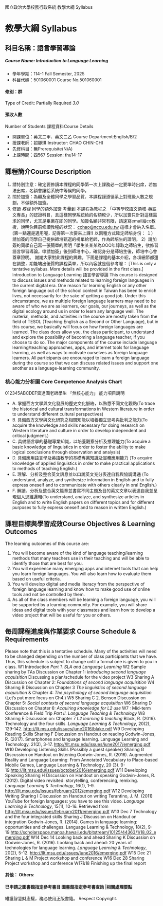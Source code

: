 國立政治大學校務行政系統 教學大綱 Syllabus
# 教學大綱 Syllabus
##  科目名稱：語言學習導論
#####  Course Name: Introduction to Language Learning
  * 學年學期：114-1 Fall Semester, 2025 
  * 科目代碼：501060001 Course No.501060001
#### 修別：群
Type of Credit: Partially Required 
_3.0_
#### 預收人數
Number of Students
課程資料Course Details
  * 開課單位：英文二甲、英文二乙 Course Department:English/B/2 
  * 授課老師：招靜琪 Instructor: CHAO CHIN-CHI 
  * 先修科目：無Prerequisite(N/A)
  * 上課時間：四567 Session: thu14-17
##  課程簡介Course Description
1. 請特別注意：確定要修讀本課程的同學第一次上課務必一定要準時出席，若無法出席，名額會讓給系統中等候的同學。
2. 關於加簽：為顧及全體同學之學習品質，本課程謹遵循系上對班級人數之規劃，不做額外加簽。
3. 修讀 _教程_ 同學的額外加簽
考量到 本課程為教程之 「中等學校語文領域-英語文專長」的認證科目，且這樣同學系統給的名額較少，所以加簽只針對這樣需求的同學，尤其是畢業在即的同學。加簽名額非常有限，請速寫email給cc教授，說明你目前修讀教程的狀況： cchao@nccu.edu.tw 這樣才會納入名單。(第一點還是適用喔，記得第一次要來上課!)
以兩種方式確定師培身份：
１）請加簽的同學自己提供師培甄選的榜單給老師，作為師培生的證明。
2）請加簽的同學自己寫一張簡單的證明「學生某某某為OOO年錄取之師培生，欲修習語言學習導論，申請加簽」後到師培中心，確認身分是師培生後，師培中心會蓋章證明。
謝謝大家對此課程的興趣。下面是課程的基本介紹，各項細節都還在調整，期能端出優質的課程菜單，所以內容就是個參考喔：
[This is only a tentative syllabus. More details will be provided in the first class.]
Introduction to Language Learning 語言學習導論 
This course is designed to discuss issues and methods related to learning foreign languages in the current digital era. One reason for learning English or any other foreign language out of the school context in Taiwan has been to enrich lives, not necessarily for the sake of getting a good job. Under this circumstance, we as multiple foreign language learners may need to be aware of who we are as learners, our goals, our journeys, as well as the digital ecology around us in order to learn any language well. The material, methods, and activities in the course are mostly taken from the field of TESOL (Teaching English as a Second or Other Language), but in this course, we basically will focus on how foreign languages are learned. The class does allow you, the class participant, to understand and explore the possibility of becoming a language teacher, if you choose to do so. The major components of the course include language learning/teaching approaches, apps, and internet tools for language learning, as well as ways to motivate ourselves as foreign language learners. All participants are encouraged to learn a foreign language during the course so that we can discuss related issues and support one another as a language-learning community.
###  核心能力分析圖 Core Competence Analysis Chart
012345ABCDEF雷達圖老師學生
「無核心能力」 
能力項目說明
  * A. 掌握西方文學與文化發展的歷史文化脈絡，以熟悉不同文化觀點(To trace the historical and cultural transformations in Western literature in order to understand different cultural perspectives)
  * B. 具備西方文學與文化研究之相關知能以培養獨立思考與批判之能力(To acquire the knowledge and skills necessary for doing research on Western literature and culture in order to develop independent and critical judgment.)
  * C. 具備語言學的基礎專業知識，以培養觀察分析及推理能力(To acquire a basic knowledge of linguistics in order to foster the ability to make logical conclusions through observation and analysis)
  * D. 具備應用語言學及英語教學的基礎專業知識及實務應用能力 (To acquire knowledge of applied linguistics in order to make practical applications to methods of teaching English.)
  * E. 理解、分析及整合英文訊息並以口說英文充分表達自我與協調溝通 (To understand, analyze, and synthesize information in English and to fully express oneself and to communicate with others clearly in oral English.)
  * F. 解讀、分析及整合英文篇章並書寫不同主題及目的英文文章以表達自我並呈現個人思維邏輯(To understand, analyze, and synthesize articles in English and to write English papers on different topics and for different purposes to fully express oneself and to reason in written English.)
##  課程目標與學習成效Course Objectives & Learning Outcomes 
The learning outcomes of this course are:
1. You will become aware of the kind of language teaching/learning methods that many teachers use in their teaching and will be able to identify those that are best for you.
2. You will experience many emerging apps and internet tools that can help you learn foreign languages. You will also learn how to evaluate them based on useful criteria.
3. You will develop digital and media literacy from the perspective of foreign language learning and know how to make good use of online tools and not be controlled by them.
4. As all of the class members will be learning a foreign language, you will be supported by a learning community. For example, you will share ideas and digital tools with your classmates and learn how to develop a video project that will be useful for you or others. 
##  每周課程進度與作業要求 Course Schedule & Requirements
Please note that this is a tentative schedule. Many of the activities will need to be changed depending on the number of class participants that we have. Thus, this schedule is subject to change until a formal one is given to you in class.
W1 Introduction
_Part 1. SLA and Language Learning_
W2 
Sample sharing by TAs
Discussion on Chapter 1: _Introducing second language acquisition_
Discussing a plan/schedule for the video project
W3 
Sharing A
Discussion on Chapter 2: _Foundations of second language acquisition_
W4 
Sharing B
Discussion on Chapter 3 _The linguistics of second language acquisition_ & Chapter 4: _The psychology of second language acquisition_ (Let’s put more focus on Ch4.)
W5 
Sharing C
2. Benson
Discussion on Chapter 5: _Social contexts of second language acquisition_
W6 
Sharing D
Discussion on Chapter 6: _Acquiring knowledge for L2 use_
W7 : Mid-term Conference & Field Trip
_Part II. Language Teaching & Technology_
W8 
Sharing E
Discussion on:
Chapter 7 _L2 learning & teaching_
Black, R. (2016). Technology and the four skills. _Language Learning & Technology_, 20(2), 129-142. http://llt.msu.edu/issues/june2016/blake.pdf
W9 Developing Reading Skills
Sharing F
Discussion on
Handout on reading
Godwin-Jones, R. (2017). Smartphones and language learning. Language Learning
and Technology, 21(2), 3-17. http://llt.msu.edu/issues/june2017/emerging.pdf
W10 Developing Listening Skills (Possibly a guest speaker)
Sharing G
Discussion on
Handout on listening
Godwin-Jones, R. (2016). Augmented Reality and Language Learning: From Annotated Vocabulary to Place-based Mobile Games, Language Learning & Technology, 20 (3). 9-19.http://llt.msu.edu/issues/october2016/emerging.pdf
W11 Developing Speaking
Sharing H
Discussion on
Handout on speaking
Godwin-Jones, R. (2012). Digital video revisited: storytelling, conferencing, remixing. _Language Learning & Technology_, 16(1), 1-9. http://llt.msu.edu/issues/february2012/emerging.pdf
W12 Developing Writing
Sharing I
Discussion on
Handout on writing
Terantino, J. M. (2011) YouTube for foreign languages: you have to see this video. _Language Learning & Technology_, 15(1), 10-16. Retrieved from http://llt.msu.edu/issues/february2011/emerging.pdf
W13 Dec 7 Technology and the four integrated skills
Sharing J
Discussion on
Handout on integration
Godwin-Jones, R. (2014). Games in language learning: opportunities and challenges. Language Learning & Technology, 18(2), 9-19.http://scholarspace.manoa.hawaii.edu/bitstream/10125/44363/1/18_02_emerging.pdf
W14 Dec 14 Looking back and ahead
Sharing K
Discussion on
Godwin-Jones, R. (2016). Looking back and ahead: 20 years of technologies for language learning. _Language Learning & Technology_, 20(2), 5-12. http://llt.msu.edu/issues/june2016/emerging.pdf
W15 Dec 21
Sharing L & M
Project workshop and conference
W16 Dec 28
Sharing 
Project workshop and conference
W17&18 Finishing up the final report
####  其他： Others:
####  已申請之圖書館指定參考書目  圖書館指定參考書查詢 |相關處理要點
維護智慧財產權，務必使用正版書籍。 Respect Copyright.
